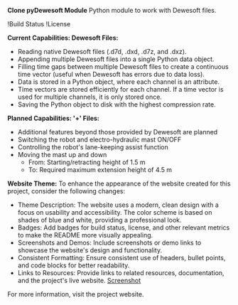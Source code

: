 **Clone pyDewesoft Module**
Python module to work with Dewesoft files.

!Build Status !License

**Current Capabilities: Dewesoft Files:**
* Reading native Dewesoft files (.d7d, .dxd, .d7z, and .dxz).
* Appending multiple Dewesoft files into a single Python data object.
* Filling time gaps between multiple Dewesoft files to create a continuous time vector (useful when Dewesoft has errors due to data loss).
* Data is stored in a Python object, where each channel is an attribute.
* Time vectors are stored efficiently for each channel. If a time vector is used for multiple channels, it is only stored once.
* Saving the Python object to disk with the highest compression rate.

**Planned Capabilities: '+' Files:**
* Additional features beyond those provided by Dewesoft are planned
* Switching the robot and electro-hydraulic mast ON/OFF
* Controlling the robot's lane-keeping assist function
* Moving the mast up and down
  * From: Starting/retracting height of 1.5 m
  * To: Required maximum extension height of 4.5 m

**Website Theme:**
To enhance the appearance of the website created for this project, consider the following changes:

* Theme Description: The website uses a modern, clean design with a focus on usability and accessibility. The color scheme is based on shades of blue and white, providing a professional look.
* Badges: Add badges for build status, license, and other relevant metrics to make the README more visually appealing.
* Screenshots and Demos: Include screenshots or demo links to showcase the website's design and functionality.
* Consistent Formatting: Ensure consistent use of headers, bullet points, and code blocks for better readability.
* Links to Resources: Provide links to related resources, documentation, and the project's live website.
[Screenshot](https://demos.creative-tim.com/material-dashboard-dark/examples/dashboard.html?_ga=2.83420382.916097632.1743596775-1115477352.1743596775)

For more information, visit the project website.
